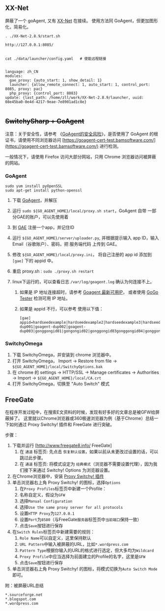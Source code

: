## XX-Net

屏蔽了一个 goAgent, 又有 [XX-Net](https://github.com/XX-net/XX-Net) 在接续。
使用方法同 GoAgent，但更加图形化，简易化。


```
. ./XX-Net-2.8.9/start.sh

http://127.0.0.1:8085/


cat ./data/launcher/config.yaml   # 使能远程链接 


language: zh_CN
modules:
  gae_proxy: {auto_start: 1, show_detail: 1}
  launcher: {allow_remote_connect: 1, auto_start: 1, control_port: 8085, proxy: pac}
  php_proxy: {control_port: 8083}
update: {last_path: /home/zll/work/XX-Net-2.8.9/launcher, uuid: 08e45ba0-0e4d-4217-9eae-7e8901ad1c8e}


```








## <del>SwitchySharp + GoAgent</del>

注意：关于安全性，请参考 《[GoAgent的安全风险](http://www.williamlong.info/archives/3882.html)》，是否使用了 GoAgent 的根证书，请使用不同浏览器访问 [https://goagent-cert-test.bamsoftware.com/](https://goagent-cert-test.bamsoftware.com/) 进行检测。

一般情况下，请使用 Firefox 访问大部分网站，只用 Chrome 浏览器访问被屏蔽的网站。

### GoAgent

```
sudo yum install pyOpenSSL  
sudo apt-get install python-openssl
```

1. 下载 [GoAgent](https://github.com/goagent/goagent)，并解压
1. 运行 `sudo ${GO_AGENT_HOME}/local/proxy.sh start`，GoAgent 自带 一部分GAE的账户，可以先使用着
1. 到 [GAE](https://appengine.google.com) 注册一个app，并记住ID
1. 运行 `${GO_AGENT_HOME}/server/uploader.py`, 并根据提示输入 app ID，输入Email（谷歌账户）、密码，把 服务端代码 上传到 GAE。
1. 修改 `${GO_AGENT_HOME}/local/proxy.ini`， 将自己注册的 app id 添加到 `[gae]` 下的 appid 中。
1. 重启 proxy.sh : `sudo ./proxy.sh restart`
    
1. linux下运行的，可以查看日志 `/var/log/goagent.log` 确认为何连接不上。

    1. 如果是 IP 地址连接超时，请参考 [Goagent 最新可用IP](http://www.ruooo.com/VPS/704.html)， 或者使用 [GoGo Tester](https://github.com/azzvx/gogotester/tree/2.3/GoGo%20Tester/bin/Release) 检测可用 IP 地址。
    1. 如果是 appid 不行，可以参考 使用以下值：

        ```
        [gae]
        appid=hardseedexample|hardseedexample2|hardseedexample3|hardseedexample4|hardseedexample5|hardseedexample6|hardseedexample7|hardseedexample8|hardseedexample9|hardseedexample10|hardseedexample11|hardseedexample12|hardseedexample13|hardseedexample14|hardseedexample15|hardseedexample16|hardseedexample17|hardseedexample18|hardseedexample19|hardseedexample20|hardseedexample21|hardseedexample22|hardseedexample23|hardseedexample24|hardseedexample25|nucaodiss|nucaodiss1|nucaodiss2|nucaodiss3|nucaodiss4|nucaodiss5|nucaodiss6|nucaodiss7|nucaodiss8|nucaodiss9|nucaodiss10|lovesphinx1|lovesphinx2|lovesphinx3|lovesphinx4|lovesphinx5|lovesphinx6|lovesphinx7|lovesphinx8|lovesphinx9|lovesphinx10|goagent-dup001|goagent-dup002|goagent-dup003|gonggongid01|gongongid02|gonggongid03gonggongid04|gonggongid05|gonggongid06|gonggongid07|gonggongid08|gonggongid09|gonggongid10
        ```

### SwitchyOmega

1. 下载 SwitchyOmega，并安装到 chrome 浏览器中。
1.  打开 SwitchyOmega， Import  -> Restore from file -> `${GO_AGENT_HOME}/local/SwitchyOptions.bak`
1.  在 chrome 的 settings -> HTTP/SSL -> Manage certificates -> Authorities -> Import -> `${GO_AGENT_HOME}/local/CA.crt`
1.  打开 SwitchyOmega，切换至 "Auto Switch" 模式



## FreeGate
在程序开发过程中，在搜索E文资料的时候，发现有好多好的文章总是被GFW给屏蔽掉了。
这里就以Chrome浏览器或360极速浏览器为例（基于Chrome）总结一下如何通过 Proxy Switchy! 插件和 FreeGate 进行突破。

步骤：

1. 下载并运行 [http://www.freegate8.info/ FreeGate]
    1. 在 `通道` 标签页: 先点击 `恢复默认设置`，如果以前从未更改过设置的话，可以跳过此步骤。
    1. 在 `通道` 标签页: 将模式设定为 `经典模式`（浏览器不需要设置代理），因为我们接下来通过 Switchy! Options 为浏览器设置。
1.  在Chrome浏览器中，安装 [Proxy Switchy! 插件](https://chrome.google.com/webstore/detail/proxy-switchy/caehdcpeofiiigpdhbabniblemipncjj/related)
1. 单击浏览器右上角 Proxy Switchy! 的图标，选择`Options`
    1. 在`Proxy Profiles`标签页中新建一个Profile：
    1. 名称自定义，假设为`GFW`
    1. 选择`Manual Configuration`
    1. 选择`Use the same proxy server for all protocols`
    1. 设置`HTTP Proxy`为`127.0.0.1`
    1. 设置`Port`为`8580`（与FreeGate`服务器`标签页中`当前端口`保持一致）
    1. 点击`Save`按钮进行保存
1. 在`Switch Rules`标签页中新建需要的规则：
    1. `Role Name`可以自定义，这里保持默认
    1. `URL Pattern`中输入被屏蔽的URL，比如`*.wordpress.com`
    1. `Pattern Type`根据你输入的URL的格式进行选定，但大多均为`Wildcard`
    1. `Proxy Profile`中应当选择为前面建立的Profile的名字，这里是`GFW`
    1. 点击`Save`按钮进行保存
1. 单击浏览器右上角 Proxy Switchy! 的图标，将模式切换为`Auto Switch Mode`即可。

附：被屏蔽URL总结

```
*.sourceforge.net
*.blogspot.com
*.wordpress.com
```
